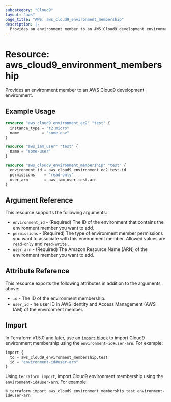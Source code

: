 ```yaml
---
subcategory: "Cloud9"
layout: "aws"
page_title: "AWS: aws_cloud9_environment_membership"
description: |-
  Provides an environment member to an AWS Cloud9 development environment.
---
```


# Resource: aws_cloud9_environment_membership

Provides an environment member to an AWS Cloud9 development environment.

## Example Usage

```terraform
resource "aws_cloud9_environment_ec2" "test" {
  instance_type = "t2.micro"
  name          = "some-env"
}

resource "aws_iam_user" "test" {
  name = "some-user"
}

resource "aws_cloud9_environment_membership" "test" {
  environment_id = aws_cloud9_environment_ec2.test.id
  permissions    = "read-only"
  user_arn       = aws_iam_user.test.arn
}
```

## Argument Reference

This resource supports the following arguments:

* `environment_id` - (Required) The ID of the environment that contains the environment member you want to add.
* `permissions` - (Required) The type of environment member permissions you want to associate with this environment member. Allowed values are `read-only` and `read-write` .
* `user_arn` - (Required) The Amazon Resource Name (ARN) of the environment member you want to add.

## Attribute Reference

This resource exports the following attributes in addition to the arguments above:

* `id` - The ID of the environment membership.
* `user_id` - he user ID in AWS Identity and Access Management (AWS IAM) of the environment member.

## Import

In Terraform v1.5.0 and later, use an [`import` block](https://developer.hashicorp.com/terraform/language/import) to import Cloud9 environment membership using the `environment-id#user-arn`. For example:

```terraform
import {
  to = aws_cloud9_environment_membership.test
  id = "environment-id#user-arn"
}
```

Using `terraform import`, import Cloud9 environment membership using the `environment-id#user-arn`. For example:

```console
% terraform import aws_cloud9_environment_membership.test environment-id#user-arn
```

